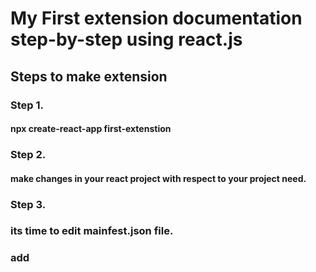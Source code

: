 # My First extension documentation step-by-step using react.js

## Steps to make extension

### Step 1. 
  #### npx create-react-app first-extenstion 

### Step 2.
  #### make changes in your react project with respect to your project need.

### Step 3.
  ### its time to edit mainfest.json file.
  ### add
    
